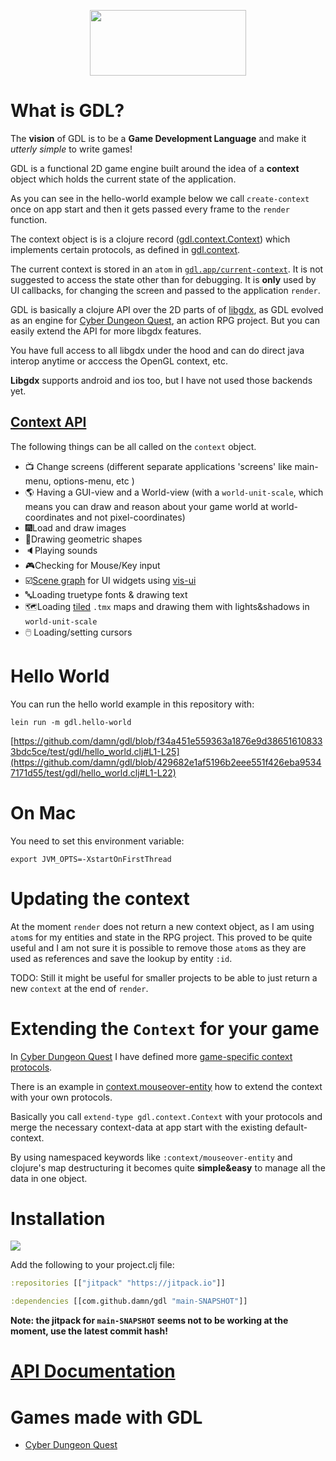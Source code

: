 <p align="center">
  <img src="https://github.com/damn/gdx/blob/main/logo.png" width="250" height="105"/>
</p>

# What is GDL?

The __vision__ of GDL is to be a __Game Development Language__ and make it _utterly simple_ to write games!

GDL is a functional 2D game engine built around the idea of a __context__ object which holds the current state of the application.

As you can see in the hello-world example below we call `create-context` once on app start and then it gets passed every frame to the `render` function.

The context object is is a clojure record ([gdl.context.Context](https://github.com/damn/gdl/blob/main/src/gdl/context.clj#L3)) which implements certain protocols, as defined in [gdl.context](https://damn.github.io/gdl/gdl.context.html). 

The current context is stored in an `atom` in [`gdl.app/current-context`](https://github.com/damn/gdl/blob/main/src/gdl/app.clj#L4). 
It is not suggested to access the state other than for debugging. It is __only__ used by UI callbacks, for changing the screen and passed to the application `render`.

GDL is basically a clojure API over the 2D parts of of [libgdx](https://libgdx.com/), as GDL evolved as an engine for [Cyber Dungeon Quest](https://github.com/damn/Cyber-Dungeon-Quest), an action RPG project. 
But you can easily extend the API for more libgdx features. 

You have full access to all libgdx under the hood and can do direct java interop anytime or acccess the OpenGL context, etc.

__Libgdx__ supports android and ios too, but I have not used those backends yet.

## [Context API](https://damn.github.io/gdl/gdl.context.html)

The following things can be all called on the `context` object.

* 📺 Change screens (different separate applications 'screens' like main-menu, options-menu, etc )
* 🌎 Having a GUI-view and a World-view (with a `world-unit-scale`, which means you can draw and reason about your game world at world-coordinates and not pixel-coordinates)
* 🎆Load and draw images
* 📐Drawing geometric shapes
* 🔈Playing sounds
* 🎮Checking for Mouse/Key input
* ☑️[Scene graph](https://libgdx.com/wiki/graphics/2d/scene2d/scene2d) for UI widgets using [vis-ui](https://github.com/kotcrab/vis-ui)
* 🔤Loading truetype fonts & drawing text
* 🗺️Loading [tiled](https://www.mapeditor.org/) `.tmx` maps and drawing them with lights&shadows in `world-unit-scale`
* 🖱️ Loading/setting cursors

# Hello World

You can run the hello world example in this repository with:

```
lein run -m gdl.hello-world
```

[https://github.com/damn/gdl/blob/f34a451e559363a1876e9d386516108333bdc5ce/test/gdl/hello_world.clj#L1-L25](https://github.com/damn/gdl/blob/429682e1af5196b2eee551f426eba95347171d55/test/gdl/hello_world.clj#L1-L22)

# On Mac

You need to set this environment variable:

```
export JVM_OPTS=-XstartOnFirstThread
```

# Updating the context

At the moment `render` does not return a new context object, as I am using `atom`s for my entities and state in the RPG project. 
This proved to be quite useful and I am not sure it is possible to remove those `atom`s as they are used as references and save the lookup by entity `:id`.

TODO: Still it might be useful for smaller projects to be able to just return a new `context` at the end of `render`.

# Extending the `Context` for your game

In [Cyber Dungeon Quest](https://github.com/damn/Cyber-Dungeon-Quest) I have defined more [game-specific context protocols](https://github.com/damn/Cyber-Dungeon-Quest/blob/master/src/cdq/context.clj). 

There is an example in [context.mouseover-entity](https://github.com/damn/Cyber-Dungeon-Quest/blob/master/src/context/mouseover_entity.clj) how to extend the context with your own protocols. 

Basically you call `extend-type gdl.context.Context` with your protocols and merge the necessary context-data at app start with the existing default-context.

By using namespaced keywords like `:context/mouseover-entity` and clojure's map destructuring it becomes quite __simple&easy__ to manage all the data in one object.

# Installation

[![](https://jitpack.io/v/damn/gdl.svg)](https://jitpack.io/#damn/gdl)

Add the following to your project.clj file:

```clojure
:repositories [["jitpack" "https://jitpack.io"]]

:dependencies [[com.github.damn/gdl "main-SNAPSHOT"]]
```

__Note: the jitpack for `main-SNAPSHOT` seems not to be working at the moment, use the latest commit hash!__

# [API Documentation](https://damn.github.io/gdl/)

# Games made with GDL

* [Cyber Dungeon Quest](https://github.com/damn/Cyber-Dungeon-Quest)
